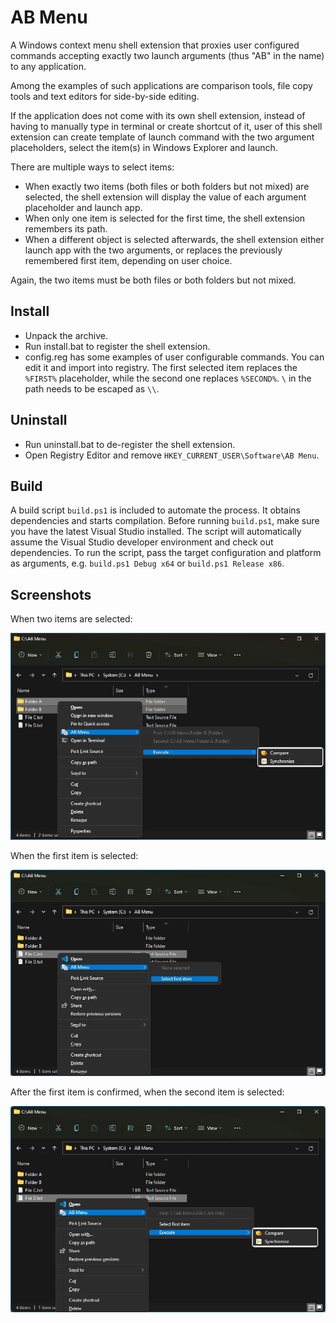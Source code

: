 # AB Menu

A Windows context menu shell extension that proxies user configured commands accepting exactly two launch arguments (thus "AB" in the name) to any application.

Among the examples of such applications are comparison tools, file copy tools and text editors for side-by-side editing.

If the application does not come with its own shell extension, instead of having to manually type in terminal or create shortcut of it, user of this shell extension can create template of launch command with the two argument placeholders, select the item(s) in Windows Explorer and launch.

There are multiple ways to select items:

* When exactly two items (both files or both folders but not mixed) are selected, the shell extension will display the value of each argument placeholder and launch app.
* When only one item is selected for the first time, the shell extension remembers its path.
* When a different object is selected afterwards, the shell extension either launch app with the two arguments, or replaces the previously remembered first item, depending on user choice.

Again, the two items must be both files or both folders but not mixed.

## Install

* Unpack the archive.
* Run install.bat to register the shell extension.
* config.reg has some examples of user configurable commands. You can edit it and import into registry. The first selected item replaces the `%FIRST%` placeholder, while the second one replaces `%SECOND%`. `\` in the path needs to be escaped as `\\`.

## Uninstall

* Run uninstall.bat to de-register the shell extension.
* Open Registry Editor and remove `HKEY_CURRENT_USER\Software\AB Menu`.

## Build

A build script `build.ps1` is included to automate the process. It obtains dependencies and starts compilation. Before running `build.ps1`, make sure you have the latest Visual Studio installed. The script will automatically assume the Visual Studio developer environment and check out dependencies. To run the script, pass the target configuration and platform as arguments, e.g. `build.ps1 Debug x64` or `build.ps1 Release x86`.

## Screenshots

When two items are selected:

![Two selected](screenshots/two_selected.webp)

When the first item is selected:

![Select First](screenshots/select_first.webp)

After the first item is confirmed, when the second item is selected:

![Select Second](screenshots/select_second.webp)
